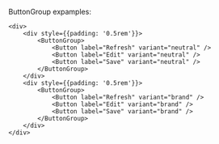 ButtonGroup expamples:

    <div>
        <div style={{padding: '0.5rem'}}>
            <ButtonGroup>
                <Button label="Refresh" variant="neutral" />
                <Button label="Edit" variant="neutral" />
                <Button label="Save" variant="neutral" />
            </ButtonGroup>
        </div>
        <div style={{padding: '0.5rem'}}>
            <ButtonGroup>
                <Button label="Refresh" variant="brand" />
                <Button label="Edit" variant="brand" />
                <Button label="Save" variant="brand" />
            </ButtonGroup>
        </div>
    </div>